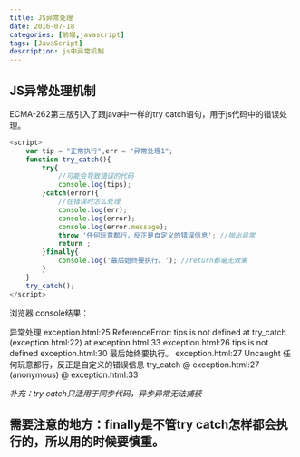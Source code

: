 ```yaml
---
title: JS异常处理
date: 2016-07-18
categories: [前端,javascript]
tags: [JavaScript]
description: js中异常机制
---
```


## JS异常处理机制
ECMA-262第三版引入了跟java中一样的try catch语句，用于js代码中的错误处理。
<!-- more -->
```javascript
<script>
	var tip = "正常执行",err = "异常处理1";
	function try_catch(){
		try{
			//可能会导致错误的代码
			console.log(tips);
		}catch(error){
			//在错误时怎么处理
			console.log(err);
			console.log(error);
			console.log(error.message);
			throw '任何玩意都行，反正是自定义的错误信息'; //抛出异常
			return ;
		}finally{
			console.log('最后始终要执行。'); //return都毫无效果
		}
	}
	try_catch();
</script>
```
浏览器 console结果：

异常处理 
exception.html:25 ReferenceError: tips is not defined
    at try_catch (exception.html:22)
    at exception.html:33
exception.html:26 tips is not defined
exception.html:30 最后始终要执行。
exception.html:27 Uncaught 任何玩意都行，反正是自定义的错误信息
try_catch @ exception.html:27
(anonymous) @ exception.html:33

*补充：try catch只适用于同步代码，异步异常无法捕获*
## 需要注意的地方：finally是不管try catch怎样都会执行的，所以用的时候要慎重。

